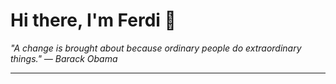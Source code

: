 <h1>Hi there, I'm Ferdi 👋</h1>

<p><em>
  "A change is brought about because ordinary people do extraordinary things." — Barack Obama
</em></p>

---
